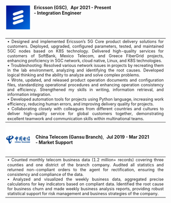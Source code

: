 <div style="display: flex; align-items: flex-start; margin-bottom: 25px;"> <!-- Use flex-start for alignment, increased margin-bottom -->
  <img src="static/assets/img/ericsson_logo.png" alt="Ericsson Logo" style="width: 80px; height: 80px; margin-right: 10px;"> <!-- Adjust margin-right for space -->
  <div> <!-- No additional padding -->
    <strong>Ericsson (GSC)</strong>,&nbsp;&nbsp;<strong>Apr 2021 - Present</strong><br>
    <strong>- Integration Engineer</strong>
  </div>
</div>

<table>
<tr>
  <td style="font-size: 0.9em; line-height: 1.2em; text-align: justify;">
  • Designed and implemented Ericsson’s 5G Core product delivery solutions for customers. Deployed, upgraded, configured parameters, tested, and maintained 5GC nodes based on K8S technology. Delivered high-quality services for customers of SoftBank, Mexico Telecom, and Greece FiberGrid projects, enhancing proficiency in 5GC network, cloud native, Linux, and K8S technologies.<br>
  • Troubleshooting: Resolved various network issues in projects by recreating them in the lab environment, analyzing and identifying the root causes. Developed logical thinking and the ability to analyze and solve complex problems.<br>
  • Wrote, updated, and released product operation documents and configuration files, standardizing operational procedures and enhancing operation consistency and efficiency. Strengthened my skills in writing, information retrieval, and information integration.<br>
  • Developed automation tools for projects using Python language, increasing work efficiency, reducing human errors, and improving delivery quality for projects.<br>
  • Collaborating closely with colleagues from different countries and cultures to deliver high-quality service for global customers together, demonstrating excellent teamwork and communication skills within multinational teams.
  </td>
</tr>
</table>

<div style="display: flex; align-items: center;"> <!-- Keeping the relative alignment unchanged -->
  <img src="static/assets/img/ct_logo.png" alt="China Telecom Logo" style="width: 80px; height: 80px; margin-right: 15px;"> <!-- Right margin for spacing -->
  <div>
    <strong>China Telecom (Gansu Branch)</strong>,&nbsp;&nbsp;<strong>Jul 2019 - Mar 2021</strong><br> <!-- Company and position on one line -->
    <strong>- Market Support</strong> <!-- Position on next line -->
  </div>
</div>
<div style="margin-bottom: 40px;"> <!-- Add extra space after the China Telecom description -->
  <table>
  <tr>
    <td style="font-size: 0.9em; line-height: 1.2em; text-align: justify;">
    • Counted monthly telecom business data (1.2 million+ records) covering three counties and one district of the branch company. Audited all statistics and returned non-compliant orders to the agent for rectification, ensuring the consistency and compliance of the data.<br>
    • Analyzed and visualized the weekly business data, aggregated precise calculations for key indicators based on compliant data. Identified the root cause for business churn and made weekly business analysis reports, providing robust statistical support for risk management and business strategies of the company.
    </td>
  </tr>
  </table>
</div>
